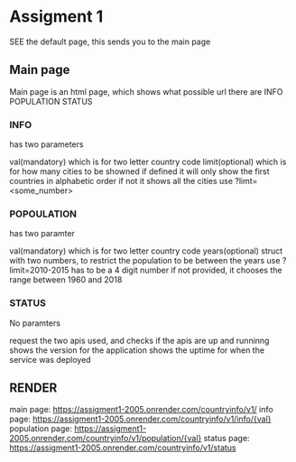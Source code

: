 # Assigment 1

SEE the default page, this sends you to the main page

## Main page
Main page is an html page, which shows what possible url there are
INFO
POPULATION
STATUS

### INFO
has two parameters

val(mandatory) which is for two letter country code
limit(optional) which is for how many cities to be showned
    if defined it will only show the first countries in alphabetic order
    if not it shows all the cities
    use ?limt=<some_number>
    

### POPOULATION
has two paramter

val(mandatory) which is for two letter country code
years(optional) struct with two numbers, to restrict the population to be between the years 
    use ?limit=2010-2015
    has to be a 4 digit number
    if not provided, it chooses the range between 1960 and 2018

### STATUS
No paramters

request the two apis used, and checks if the apis are up and runninng
shows the version for the application
shows the uptime for when the service was deployed

## RENDER
main page:       https://assigment1-2005.onrender.com/countryinfo/v1/
info page:       https://assigment1-2005.onrender.com/countryinfo/v1/info/{val}
population page: https://assigment1-2005.onrender.com/countryinfo/v1/population/{val}
status page:     https://assigment1-2005.onrender.com/countryinfo/v1/status





